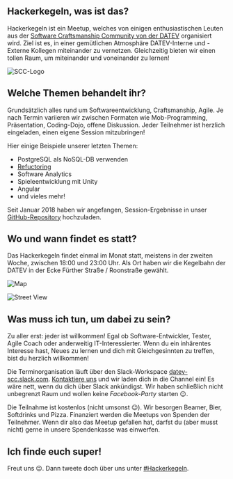 ## Hackerkegeln, was ist das?

Hackerkegeln ist ein Meetup, welches von einigen enthusiastischen Leuten aus der 
[Software Craftsmanship Community von der DATEV](http://www.datev.de/scc) organisiert wird. 
Ziel ist es, in einer gemütlichen Atmosphäre DATEV-Interne und -Externe Kollegen miteinander zu vernetzen. 
Gleichzeitig bieten wir einen tollen Raum, um miteinander und voneinander zu lernen!

![SCC-Logo](images/DATEV_SCC.jpg)

## Welche Themen behandelt ihr?

Grundsätzlich alles rund um Softwareentwicklung, Craftsmanship, Agile. Je nach Termin 
variieren wir zwischen Formaten wie Mob-Programming, Präsentation, Coding-Dojo, offene Diskussion.
Jeder Teilnehmer ist herzlich eingeladen, einen eigene Session mitzubringen!

Hier einige Beispiele unserer letzten Themen:

* PostgreSQL als NoSQL-DB verwenden
* [Refuctoring](https://twitter.com/codewisdom/status/946483866277163008)
* Software Analytics
* Spieleentwicklung mit Unity
* Angular
* und vieles mehr!

Seit Januar 2018 haben wir angefangen, Session-Ergebnisse 
in unser [GitHub-Repository](https://github.com/Hackerkegeln) hochzuladen.

## Wo und wann findet es statt?

Das Hackerkegeln findet einmal im Monat statt, meistens in der zweiten Woche, zwischen 18:00 und 23:00 Uhr. 
Als Ort haben wir die Kegelbahn der DATEV in der Ecke Fürther Straße / Roonstraße gewählt.

![Map](images/Hackerkegeln-Location.png)

![Street View](images/StreetView.png)

## Was muss ich tun, um dabei zu sein?

Zu aller erst: jeder ist willkommen! Egal ob Software-Entwickler, Tester, Agile Coach
oder anderweitig IT-Interessierter. Wenn du ein inhärentes Interesse hast, Neues zu lernen und dich mit 
Gleichgesinnten zu treffen, bist du herzlich willkommen!

Die Terminorganisation läuft über den Slack-Workspace 
[datev-scc.slack.com](http://datev-scc.slack.com). [Kontaktiere uns](mailto:info@hackerkegeln.de) und wir laden dich in die Channel ein!
Es wäre nett, wenn du dich über Slack ankündigst. Wir haben schließlich nicht unbegrenzt Raum
und wollen keine *Facebook-Party* starten 😉.

Die Teilnahme ist kostenlos (nicht umsonst 😉). Wir besorgen Beamer, Bier, Softdrinks und Pizza. 
Finanziert werden die Meetups von Spenden der Teilnehmer. Wenn dir also das Meetup gefallen hat,
darfst du (aber musst nicht) gerne in unsere Spendenkasse was einwerfen.

## Ich finde euch super!

Freut uns 😉. Dann tweete doch über uns unter [#Hackerkegeln](https://twitter.com/hashtag/Hackerkegeln?src=hash).
